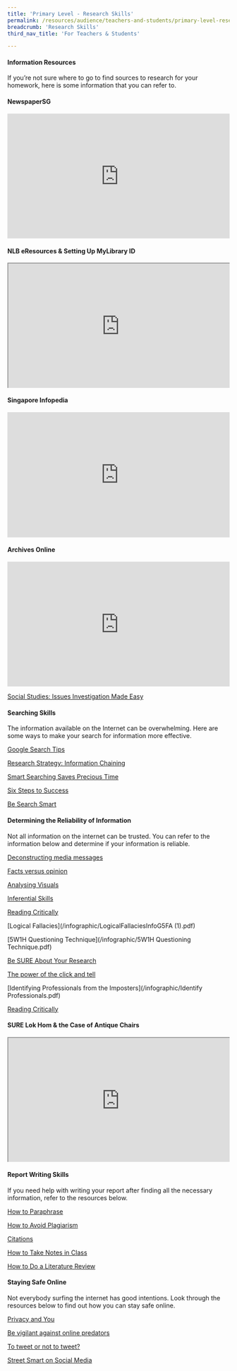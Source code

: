 ```yaml
---
title: 'Primary Level - Research Skills'
permalink: /resources/audience/teachers-and-students/primary-level-research-skills/
breadcrumb: 'Research Skills'
third_nav_title: 'For Teachers & Students'

---
```



#### **Information Resources** 

If you’re not sure where to go to find sources to research for your homework, here is some information that you can refer to. 

#### NewspaperSG

<style>.embed-container { position: relative; padding-bottom: 56.25%; height: 0; overflow: hidden; max-width: 100%; } .embed-container iframe, .embed-container object, .embed-container embed { position: absolute; top: 0; left: 0; width: 100%; height: 100%; }</style>
<div class='embed-container'><iframe width="560" height="315" src="https://www.youtube.com/embed/9LjwBMyDeJk" title="YouTube video player" frameborder="0" allow="accelerometer; autoplay; clipboard-write; encrypted-media; gyroscope; picture-in-picture" allowfullscreen></iframe>
</div>



#### NLB eResources & Setting Up MyLibrary ID

<style>.embed-container { position: relative; padding-bottom: 56.25%; height: 0; overflow: hidden; max-width: 100%; } .embed-container iframe, .embed-container object, .embed-container embed { position: absolute; top: 0; left: 0; width: 100%; height: 100%; }</style><div class='embed-container'>
<div class="resp-container">
	<iframe class="resp-iframe" src="https://www.youtube.com/embed/3MsUaXed7Gg" gesture="media" allow="encrypted-media" allowfullscreen></iframe>
    </div></div>



#### Singapore Infopedia

<style>.embed-container { position: relative; padding-bottom: 56.25%; height: 0; overflow: hidden; max-width: 100%; } .embed-container iframe, .embed-container object, .embed-container embed { position: absolute; top: 0; left: 0; width: 100%; height: 100%; }</style>
<div class='embed-container'><iframe width="560" height="315" src="https://www.youtube.com/embed/sPkNSb3_I9A" title="YouTube video player" frameborder="0" allow="accelerometer; autoplay; clipboard-write; encrypted-media; gyroscope; picture-in-picture" allowfullscreen></iframe>
</div>



#### Archives Online

<style>.embed-container { position: relative; padding-bottom: 56.25%; height: 0; overflow: hidden; max-width: 100%; } .embed-container iframe, .embed-container object, .embed-container embed { position: absolute; top: 0; left: 0; width: 100%; height: 100%; }</style>
<div class='embed-container'>
    <iframe width="560" height="315" src="https://www.youtube.com/embed/9tXzVzZrlEQ" title="YouTube video player" frameborder="0" allow="accelerometer; autoplay; clipboard-write; encrypted-media; gyroscope; picture-in-picture" allowfullscreen></iframe>
</div>



[Social Studies: Issues Investigation Made Easy](/infographic/NLB_Infographic_SocialStudies.pdf)

#### Searching Skills

The information available on the Internet can be overwhelming. Here are some ways to make your search for information more effective. 

[Google Search Tips](/infographic/NLB_Infographic_GoogleSearchTips.pdf)

[Research Strategy: Information Chaining](/infographic/NLB_Infographic_InformationChaining.pdf)

[Smart Searching Saves Precious Time](/infographic/NILP-inforgraphics-search-save-time-lowres.pdf) 

[Six Steps to Success](/infographic/NLB_6Steps_LR.pdf) 

[Be Search Smart](/infographic/NLB-search-smart_A2_LR.pdf)

#### Determining the Reliability of Information

Not all information on the internet can be trusted. You can refer to the information below and determine if your information is reliable. 

[Deconstructing media messages](/infographic/Infographics6_FA-Low-Res.pdf)

[Facts versus opinion](/infographic/FactsVsOpinionInfoG1505.pdf)

[Analysing Visuals](/cheatsheet/Cheat-sheet-9-Visual-text-analysis-0812.pdf) 

[Inferential Skills](/cheatsheet/cheat-sheet-11-inferential-skils.pdf) 

[Reading Critically](/infographic\ReadingInfoGFA.pdf) 

[Logical Fallacies](/infographic/LogicalFallaciesInfoG5FA (1).pdf) 

[5W1H Questioning Technique](/infographic/5W1H Questioning Technique.pdf)

[Be SURE About Your Research](/infographic/Be-SURE_Infographic_Hires.pdf) 

[The power of the click and tell](/infographic/NILP-inforgraphics-lowres.pdf)

[Identifying Professionals from the Imposters](/infographic/Identify Professionals.pdf) 

[Reading Critically](/infographic/ReadingInfoGFA.pdf) 

#### SURE Lok Hom & the Case of Antique Chairs

<style>.embed-container { position: relative; padding-bottom: 56.25%; height: 0; overflow: hidden; max-width: 100%; } .embed-container iframe, .embed-container object, .embed-container embed { position: absolute; top: 0; left: 0; width: 100%; height: 100%; }</style>
<div class='embed-container'><iframe class="resp-iframe" src="https://www.youtube.com/embed/idBVtJ9s7F4" gesture="media" allow="encrypted-media" allowfullscreen></iframe>
    </div>




#### Report Writing Skills 

If you need help with writing your report after finding all the necessary information, refer to the resources below. 

[How to Paraphrase](/infographic/Infographic-how-to-paraphrase.pdf)

[How to Avoid Plagiarism](/infographic/NLB_infographic_AvoidPlagiarism.pdf)

[Citations](/infographic/Cheatsheet_Citation_25nov_.pdf) 

[How to Take Notes in Class](/infographic/take-notes-lowres.pdf) 

[How to Do a Literature Review](/infographic/LiteratureReviewInfoG11FA.pdf) 

#### Staying Safe Online 

Not everybody surfing the internet has good intentions. Look through the resources below to find out how you can stay safe online. 

[Privacy and You](/infographic/NLB_Infographic_PrivacyandYou.pdf)

[Be vigilant against online predators](/infographic/NLB_Infographic_BeVigilant.pdf)

[To tweet or not to tweet?](/infographic/NLB-inforgraphics-tweet.pdf)

[Street Smart on Social Media](/infographic/Infographic-8.pdf) 


